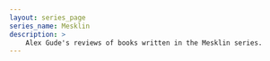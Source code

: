 ```yaml
---
layout: series_page
series_name: Mesklin
description: >
    Alex Gude's reviews of books written in the Mesklin series.
---
```

